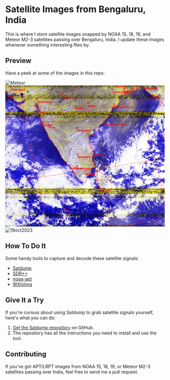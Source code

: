 # Satellite Images from Bengaluru, India

This is where I store satellite images snapped by NOAA 15, 18, 19, and Meteor M2-3 satellites passing over Bengaluru, India. I update these images whenever something interesting flies by.

## Preview

Have a peek at some of the images in this repo:

![Meteor](8nov2023/2023-11-08_03-49_meteor_m2-x_lrpt_137Mhz/fcc_221.png)
![26oct2023](2023-11-12_03-38_noaa_apt_137Mhz/fcc_224.png)
![19oct2023](19oct2023/fcc_noaa_18_oct19_2023.png)

## How To Do It

 Some handy tools to capture and decode these satellite signals:

- [Satdump](https://www.satdump.org/)
- [SDR++](https://www.sdrpp.org/)
- [noaa-apt](https://noaa-apt.mbernardi.com.ar/)
- [WXtoImg](https://wxtoimgrestored.xyz/downloads/)


## Give It a Try

If you're curious about using Satdump to grab satellite signals yourself, here's what you can do:

1. [Get the Satdump repository](https://github.com/SatDump/SatDump) on GitHub.
2. The repository has all the instructions you need to install and use the tool.
## Contributing
If you've got APT/LRPT images from NOAA 15, 18, 19, or Meteor M2-3 satellites passing over India, feel free to send me a pull request. 


